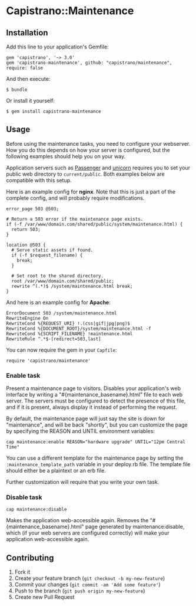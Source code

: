 # Capistrano::Maintenance

## Installation

Add this line to your application's Gemfile:

    gem 'capistrano', '~> 3.0'
    gem 'capistrano-maintenance', github: "capistrano/maintenance", require: false 


And then execute:

    $ bundle

Or install it yourself:

    $ gem install capistrano-maintenance

## Usage

Before using the maintenance tasks, you need to configure your webserver. How you do this depends on how your server is configured, but the following examples should help you on your way.

Application servers such as [Passenger](https://www.phusionpassenger.com) and [unicorn](http://unicorn.bogomips.org) requires you to set your public web directory to `current/public`. Both examples below are compatible with this setup.

Here is an example config for **nginx**. Note that this is just a part of the complete config, and will probably require modifications.

```
error_page 503 @503;

# Return a 503 error if the maintenance page exists.
if (-f /var/www/domain.com/shared/public/system/maintenance.html) {
  return 503;
}

location @503 {
  # Serve static assets if found.
  if (-f $request_filename) {
    break;
  }

  # Set root to the shared directory.
  root /var/www/domain.com/shared/public;
  rewrite ^(.*)$ /system/maintenance.html break;
}
```

And here is an example config for **Apache**:

```
ErrorDocument 503 /system/maintenance.html
RewriteEngine On
RewriteCond %{REQUEST_URI} !.(css|gif|jpg|png)$
RewriteCond %{DOCUMENT_ROOT}/system/maintenance.html -f
RewriteCond %{SCRIPT_FILENAME} !maintenance.html
RewriteRule ^.*$-[redirect=503,last]
```

You can now require the gem in your `Capfile`:

    require 'capistrano/maintenance'

### Enable task

Present a maintenance page to visitors. Disables your application's web
interface by writing a "#{maintenance_basename}.html" file to each web server. The
servers must be configured to detect the presence of this file, and if
it is present, always display it instead of performing the request.

By default, the maintenance page will just say the site is down for
"maintenance", and will be back "shortly", but you can customize the
page by specifying the REASON and UNTIL environment variables:

    cap maintenance:enable REASON="hardware upgrade" UNTIL="12pm Central Time"

You can use a different template for the maintenance page by setting the
`:maintenance_template_path` variable in your deploy.rb file. The template file
should either be a plaintext or an erb file.

Further customization will require that you write your own task.

### Disable task

    cap maintenance:disable

Makes the application web-accessible again. Removes the
"#{maintenance_basename}.html" page generated by maintenance:disable, which (if your
web servers are configured correctly) will make your application web-accessible again.

## Contributing

1. Fork it
2. Create your feature branch (`git checkout -b my-new-feature`)
3. Commit your changes (`git commit -am 'Add some feature'`)
4. Push to the branch (`git push origin my-new-feature`)
5. Create new Pull Request
